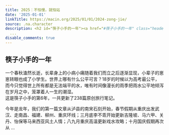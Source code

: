 ```yaml
---
title: 2025：不怕慢，就怕站
date: '2025-01-01'
linkTitle: https://macin.org/2025/01/01/2024-zong-jie/
source: .na.character
description: <h2 id="筷子小手的一年"><a href="#筷子小手的一年" class="headerlink" title="筷子小手的一年"></a>筷子小手的一年</h2><p>一个春秋溘然长逝，长辈身上的小病小痛随着我们而立之后逐渐显现，小辈子的崽崽转眼也成了小学生。世界上哪有什么公平可言？18岁的时候以为高考最公平，而今只觉得世上所有都是无法端平的水，唯有时间像漫长的雨季把雨水公平地倾泻在岁月之中，笼罩着人一生的潮湿。<br>这是筷子小手的第6年，一共更新了238篇原创旅行笔记。</p><p>今年是龙年，我们的第一篇文章从泸县的南宋石刻开始，春节假期从重庆出发武汉、走南昌、福建、柳州、重庆环线；三月底李不乖开始更新吉隆坡、马六甲、关丹、怡保等马来西亚风土人情；八九月重庆高温更新戏水攻略；十月国庆假期再次从
  ...
disable_comments: true
---
```

<h2 id="筷子小手的一年"><a href="#筷子小手的一年" class="headerlink" title="筷子小手的一年"></a>筷子小手的一年</h2><p>一个春秋溘然长逝，长辈身上的小病小痛随着我们而立之后逐渐显现，小辈子的崽崽转眼也成了小学生。世界上哪有什么公平可言？18岁的时候以为高考最公平，而今只觉得世上所有都是无法端平的水，唯有时间像漫长的雨季把雨水公平地倾泻在岁月之中，笼罩着人一生的潮湿。<br>这是筷子小手的第6年，一共更新了238篇原创旅行笔记。</p><p>今年是龙年，我们的第一篇文章从泸县的南宋石刻开始，春节假期从重庆出发武汉、走南昌、福建、柳州、重庆环线；三月底李不乖开始更新吉隆坡、马六甲、关丹、怡保等马来西亚风土人情；八九月重庆高温更新戏水攻略；十月国庆假期再次从 ...